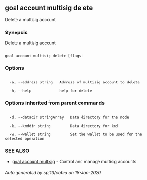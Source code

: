 ## goal account multisig delete



Delete a multisig account



### Synopsis



Delete a multisig account



```

goal account multisig delete [flags]

```



### Options



```

  -a, --address string   Address of multisig account to delete

  -h, --help             help for delete

```



### Options inherited from parent commands



```

  -d, --datadir stringArray   Data directory for the node

  -k, --kmddir string         Data directory for kmd

  -w, --wallet string         Set the wallet to be used for the selected operation

```



### SEE ALSO



* [goal account multisig](../../multisig/multisig/)	 - Control and manage multisig accounts


###### Auto generated by spf13/cobra on 18-Jan-2020

